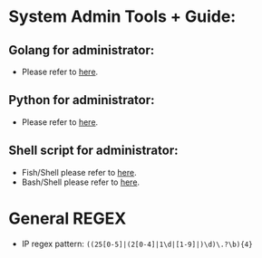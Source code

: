 # System Admin Tools + Guide:

## Golang for administrator:

- Please refer to [here](./go/README.md).

## Python for administrator:

- Please refer to [here](./python/README.md).

## Shell script for administrator:

- Fish/Shell please refer to [here](./shell/fish/README.md).
- Bash/Shell please refer to [here](./shell/bash/README.md).

# General REGEX

- IP regex pattern: `((25[0-5]|(2[0-4]|1\d|[1-9]|)\d)\.?\b){4}`

